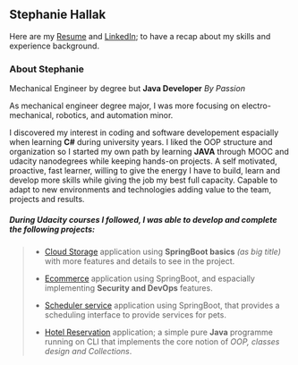 ## Stephanie Hallak

Here are my [Resume](https://docs.google.com/document/d/1sS1wTfhFODQTpPGDiPC3yl-kpENsHfgnLogAhhEcFmc/edit?usp=sharing) and [LinkedIn](https://www.linkedin.com/in/stephaniehallak/); to have a recap about my skills and experience background.

### About Stephanie

Mechanical Engineer by degree but **Java Developer** _By Passion_

As mechanical engineer degree major, I was more focusing on electro-mechanical, robotics, and automation minor.

I discovered my interest in coding and software developement espacially when learning **C#** during university years. I liked the OOP structure and organization so I started my own path by learning **JAVA** through MOOC and udacity nanodegrees while keeping hands-on projects.
A self motivated, proactive, fast learner, willing to give the energy I have to build, learn and develop more skills while giving the job my best full capacity.
Capable to adapt to new environments and technologies adding value to the team, projects and results.

##### During Udacity courses I followed, I was able to develop and complete the following projects:

>- [Cloud Storage](https://github.com/StephanieHallak/cloud-Storage-Spring-Boot.git) application using **SpringBoot basics** _(as big title)_ with more features and details to see in the project.
>
>- [Ecommerce](https://github.com/StephanieHallak/Security-and-DevOps-Shopping-Cart.git) application using SpringBoot, and espacially implementing **Security and DevOps** features.
>
>- [Scheduler service](https://github.com/StephanieHallak/Scheduler-Service.git) application using SpringBoot, that provides a scheduling interface to provide services for pets.
>
>- [Hotel Reservation](https://github.com/StephanieHallak/Hotel-Reservation-Collections.git) application; a simple pure **Java** programme running on CLI that implements the core notion of _OOP, classes design and Collections_.
> 
